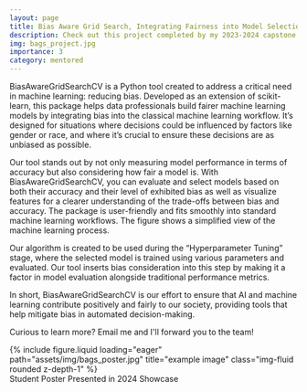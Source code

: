 ```yaml
---
layout: page
title: Bias Aware Grid Search, Integrating Fairness into Model Selection
description: Check out this project completed by my 2023-2024 capstone students - Jayson Leach, Anika Garg, Stephanie Chavez, and Ben Chen!
img: bags_project.jpg
importance: 3
category: mentored
---
```


BiasAwareGridSearchCV is a Python tool created to address a critical need in machine learning: reducing bias. Developed as an extension of scikit-learn, this package helps data professionals build fairer machine learning models by integrating bias into the classical machine learning workflow. It’s designed for situations where decisions could be influenced by factors like gender or race, and where it’s crucial to ensure these decisions are as unbiased as possible.

Our tool stands out by not only measuring model performance in terms of accuracy but also considering how fair a model is. With BiasAwareGridSearchCV, you can evaluate and select models based on both their accuracy and their level of exhibited bias as well as visualize features for a clearer understanding of the trade-offs between bias and accuracy.
The package is user-friendly and fits smoothly into standard machine learning workflows. The figure shows a simplified view of the machine learning process.

Our algorithm is created to be used during the “Hyperparameter Tuning” stage, where the selected model is trained using various parameters and evaluated. Our tool inserts bias consideration into this step by making it a factor in model evaluation alongside traditional performance metrics.

In short, BiasAwareGridSearchCV is our effort to ensure that AI and machine learning contribute positively and fairly to our society, providing tools that help mitigate bias in automated decision-making.

Curious to learn more? Email me and I'll forward you to the team!

<div class="row">
    <div class="col-sm mt-3 mt-md-0">
        {% include figure.liquid loading="eager" path="assets/img/bags_poster.jpg" title="example image" class="img-fluid rounded z-depth-1" %}
    </div>
</div>
<div class="caption">
    Student Poster Presented in 2024 Showcase
</div>
